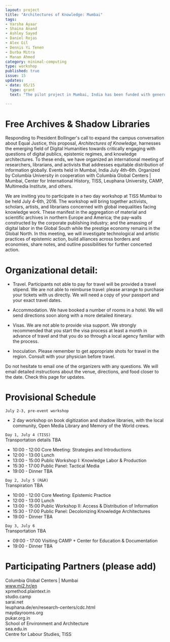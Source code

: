 ```yaml
---
layout: project
title: "Architectures of Knowledge: Mumbai"
tags:
- Varsha Ayaar
- Shaina Anand
- Ashley Sayed
- Daniel Rojas
- Alex Gil
- Dennis Yi Tenen
- Durba Mitra
- Manan Ahmed
category: minimal-computing
type: workshop
published: true
issue: 15
updates:
- date: 05/15
  type: grant
  text: "The pilot project in Mumbai, India has been funded with generous support from the President's Global Innovation Fund."

---
```


Free Archives & Shadow Libraries
=================================

Responding to President Bollinger's call to expand the campus conversation
about Equal Justice, this proposal, *Architectures of Knowledge*, harnesses the
emerging field of Digital Humanities towards critically engaging with
questions of digital publics, epistemic regimes, and knowledge architectures.
To these ends, we have organized an international meeting of researchers,
librarians, and activists that addresses equitable distribution of information
globally.  Events held in Mumbai, India July 4th-6th. Organized by Columbia
University in cooperation with Columbia Global Centers | Mumbai, Center for
International History, TISS, Leuphana University, CAMP, Multimedia Institute,
and others.

We are inviting you to participate in a two day workshop at TISS Mumbai to be
held July 4-6th, 2016. The workshop will bring together activists, scholars,
artists, and librarians concerned with global inequalities facing knowledge
work. These manifest in the aggregation of material and scientific archives in
northern Europe and America; the pay-walls constructed by the corporate
publishing industry; and the amassing of digital labor in the Global South
while the prestige economy remains in the Global North. In this meeting, we
will investigate technological and artistic practices of epistemic action,
build alliances across borders and economies, share notes, and outline
possibilities for further concerted action.

Organizational detail:
========================================================

- Travel. Participants not able to pay for travel will be provided a travel
  stipend. We are not able to reimburse travel: please arrange to purchase
your tickets with us directly. We will need a copy of your passport and your
exact travel dates.

- Accommodation. We have booked a number of rooms in a hotel. We will send
  directions soon along with a more detailed itinerary.

- Visas. We are not able to provide visa support. We strongly recommended that
  you start the visa process at least a month in advance of travel and that
you do so through a local agency familiar with the process.

- Inoculation. Please remember to get appropriate shots for travel in the
  region. Consult with your physician before travel.

Do not hesitate to email one of the organizers with any questions. We will
email detailed instructions about the venue, directions, and food closer to
the date. Check this page for updates.

Provisional Schedule
========================================================

`July 2-3, pre-event workshop`

- 2 day workshop on book digitization and shadow libraries, with the local
  community, Open Media Library and Memory of the World crews.

`Day 1, July 4 (TISS)`  
Transportation details TBA  

- 10:00 - 12:00  Core Meeting: Strategies and Introductions
- 12:00 - 13:00  Lunch
- 13:00 - 15:00  Public Workshop I: Knowledge Labor & Production
- 15:30 - 17:00  Public Panel: Tactical Media
- 19:00 -        Dinner TBA

`Day 2, July 5 (R&R)`  
Transpiration TBA  

- 10:00 - 12:00  Core Meeting: Epistemic Practice
- 12:00 - 13:00  Lunch
- 13:00 - 15:00  Public Workshop II: Access & Distribution of Information
- 15:30 - 17:00  Public Panel: Decolonizing Knowledge Architectures
- 19:00 -        Dinner TBA

`Day 3, July 6`  
Transportation TBA

- 09:00 - 17:00  Visiting CAMP + Center for Education & Documentation
- 19:00 -        Dinner TBA

Participating Partners (please add)
========================================================

Columbia Global Centers | Mumbai  
www.mi2.hr/en  
xpmethod.plaintext.in  
studio.camp  
sarai.net  
leuphana.de/en/research-centers/cdc.html  
maydayrooms.org  
pukar.org.in  
School of Environment and Architecture  
sea.edu.in  
Centre for Labour Studies, TISS  
